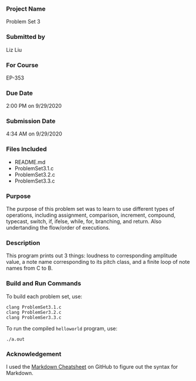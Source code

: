 ### Project Name ###
Problem Set 3

### Submitted by ###
Liz Liu

### For Course ###
EP-353

### Due Date ###
2:00 PM on 9/29/2020

### Submission Date ###
4:34 AM on 9/29/2020

### Files Included ###
* README.md
* ProblemSet3.1.c
* ProblemSet3.2.c
* ProblemSet3.3.c

### Purpose ###
The purpose of this problem set was to learn to use different types of operations, including assignment, comparison, increment, compound, typecast, switch, if, ifelse, while, for, branching, and return. Also undertanding the flow/order of executions.

### Description ###
This program prints out 3 things: loudness to corresponding amplitude value, a note name corresponding to its pitch class, and a finite loop of note names from C to B.

### Build and Run Commands ###
To build each problem set, use:

```
clang ProblemSet3.1.c
clang ProblemSer3.2.c
clang ProblemSer3.3.c
```

To run the compiled `helloworld` program, use:

```
./a.out
```

### Acknowledgement ###
I used the [Markdown Cheatsheet](https://github.com/adam-p/markdown-here/wiki/Markdown-Cheatsheet) on GitHub to figure out the syntax for Markdown.